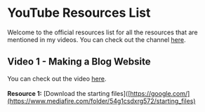 # YouTube Resources List
Welcome to the official resources list for all the resources that are mentioned in my videos. You can check out the channel [here](https://www.youtube.com/@AfaGaming).

## Video 1 - Making a Blog Website
You can check out the video [here](https://www.youtube.com/). <br> <br>
**Resource 1:** [Download the starting files]([https://google.com/](https://www.mediafire.com/folder/54g1csdxrg572/starting_files)
